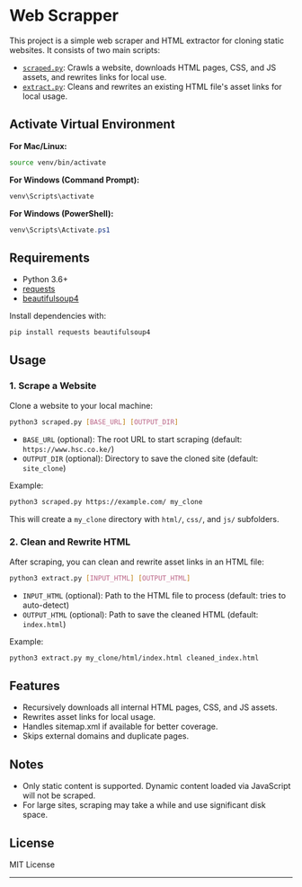 # Web Scrapper

This project is a simple web scraper and HTML extractor for cloning static websites. It consists of two main scripts:

- [`scraped.py`](scraped.py): Crawls a website, downloads HTML pages, CSS, and JS assets, and rewrites links for local use.
- [`extract.py`](extract.py): Cleans and rewrites an existing HTML file's asset links for local usage.
## Activate Virtual Environment

**For Mac/Linux:**
```bash
source venv/bin/activate
```

**For Windows (Command Prompt):**
```cmd
venv\Scripts\activate
```

**For Windows (PowerShell):**
```powershell
venv\Scripts\Activate.ps1
```
## Requirements

- Python 3.6+
- [requests](https://pypi.org/project/requests/)
- [beautifulsoup4](https://pypi.org/project/beautifulsoup4/)

Install dependencies with:

```sh
pip install requests beautifulsoup4
```

## Usage

### 1. Scrape a Website

Clone a website to your local machine:

```sh
python3 scraped.py [BASE_URL] [OUTPUT_DIR]
```

- `BASE_URL` (optional): The root URL to start scraping (default: `https://www.hsc.co.ke/`)
- `OUTPUT_DIR` (optional): Directory to save the cloned site (default: `site_clone`)

Example:

```sh
python3 scraped.py https://example.com/ my_clone
```

This will create a `my_clone` directory with `html/`, `css/`, and `js/` subfolders.

### 2. Clean and Rewrite HTML

After scraping, you can clean and rewrite asset links in an HTML file:

```sh
python3 extract.py [INPUT_HTML] [OUTPUT_HTML]
```

- `INPUT_HTML` (optional): Path to the HTML file to process (default: tries to auto-detect)
- `OUTPUT_HTML` (optional): Path to save the cleaned HTML (default: `index.html`)

Example:

```sh
python3 extract.py my_clone/html/index.html cleaned_index.html
```

## Features

- Recursively downloads all internal HTML pages, CSS, and JS assets.
- Rewrites asset links for local usage.
- Handles sitemap.xml if available for better coverage.
- Skips external domains and duplicate pages.

## Notes

- Only static content is supported. Dynamic content loaded via JavaScript will not be scraped.
- For large sites, scraping may take a while and use significant disk space.

## License

MIT License

---